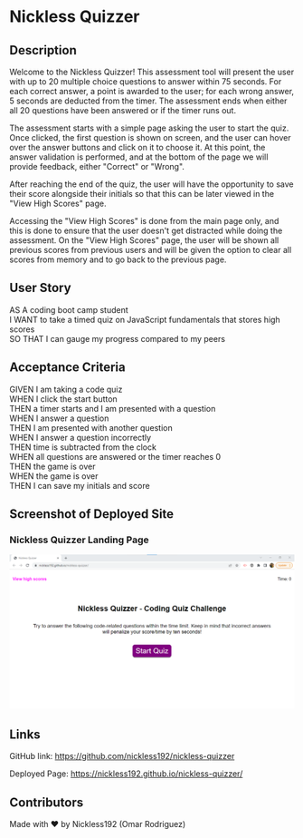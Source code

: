 # Nickless Quizzer

## Description
Welcome to the Nickless Quizzer! This assessment tool will present the user with up to 20 multiple choice questions to answer within 75 seconds. For each correct answer, a point is awarded to the user; for each wrong answer, 5 seconds are deducted from the timer. The assessment ends when either all 20 questions have been answered or if the timer runs out.

The assessment starts with a simple page asking the user to start the quiz. Once clicked, the first question is shown on screen, and the user can hover over the answer buttons and click on it to choose it. At this point, the answer validation is performed, and at the bottom of the page we will provide feedback, either "Correct" or "Wrong".

After reaching the end of the quiz, the user will have the opportunity to save their score alongside their initials so that this can be later viewed in the "View High Scores" page.

Accessing the "View High Scores" is done from the main page only, and this is done to ensure that the user doesn't get distracted while doing the assessment. On the "View High Scores" page, the user will be shown all previous scores from previous users and will be given the option to clear all scores from memory and to go back to the previous page.

## User Story
AS A coding boot camp student<br />
I WANT to take a timed quiz on JavaScript fundamentals that stores high scores<br />
SO THAT I can gauge my progress compared to my peers<br />

## Acceptance Criteria
GIVEN I am taking a code quiz<br />
WHEN I click the start button<br />
THEN a timer starts and I am presented with a question<br />
WHEN I answer a question<br />
THEN I am presented with another question<br />
WHEN I answer a question incorrectly<br />
THEN time is subtracted from the clock<br />
WHEN all questions are answered or the timer reaches 0<br />
THEN the game is over<br />
WHEN the game is over<br />
THEN I can save my initials and score<br />

## Screenshot of Deployed Site

### Nickless Quizzer Landing Page
 ![Nickless Quizzer Landing Page](./assets/images/nickless-quizzer-screenshot.png)


## Links

GitHub link: https://github.com/nickless192/nickless-quizzer

Deployed Page: https://nickless192.github.io/nickless-quizzer/

## Contributors

Made with ❤️ by Nickless192 (Omar Rodriguez)